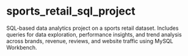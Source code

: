 # sports_retail_sql_project
SQL-based data analytics project on a sports retail dataset. Includes queries for data exploration, performance insights, and trend analysis across brands, revenue, reviews, and website traffic using MySQL Workbench.
